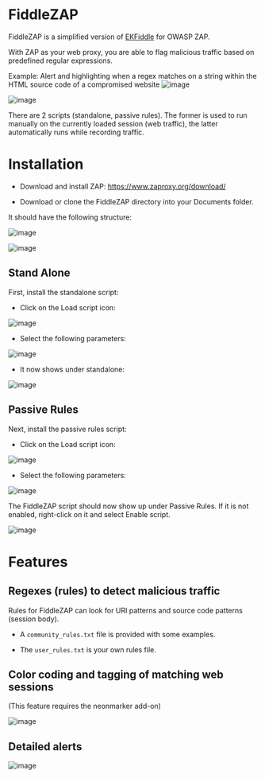 # FiddleZAP

FiddleZAP is a simplified version of [EKFiddle](https://github.com/malwareinfosec/EKFiddle) for OWASP ZAP. 

With ZAP as your web proxy, you are able to flag malicious traffic based on predefined regular expressions.

Example: Alert and highlighting when a regex matches on a string within the HTML source code of a compromised website
![image](https://user-images.githubusercontent.com/25351665/132754607-c28e24a3-ffbd-48ab-bfa0-cdbe08b497ce.png)

![image](https://user-images.githubusercontent.com/25351665/132754478-ad225161-0f66-4cc7-903b-73c89817e737.png)

There are 2 scripts (standalone, passive rules). The former is used to run manually on the currently loaded session (web traffic), the latter automatically runs while recording traffic.

# Installation

- Download and install ZAP: https://www.zaproxy.org/download/

- Download or clone the FiddleZAP directory into your Documents folder.

It should have the following structure:

![image](https://user-images.githubusercontent.com/25351665/132750706-3965d2cb-5834-4144-bd15-3115c0dd3a67.png)

![image](https://user-images.githubusercontent.com/25351665/132750818-9ec7bbea-deff-41b0-abac-15b645768e57.png)

## Stand Alone

First, install the standalone script:

- Click on the Load script icon:

![image](https://user-images.githubusercontent.com/25351665/132749274-64f83b76-6c01-4121-b934-3d0621c4b628.png)

- Select the following parameters:

![image](https://user-images.githubusercontent.com/25351665/132750572-7cfa0fdd-9204-4d12-8c1e-7250c87c7577.png)

- It now shows under standalone:

![image](https://user-images.githubusercontent.com/25351665/132749556-ae47b44b-d595-4e51-9ee4-f86815eeaf9b.png)

## Passive Rules

Next, install the passive rules script:

- Click on the Load script icon:

![image](https://user-images.githubusercontent.com/25351665/132749999-418b061f-78fd-4b5b-9890-eb3316d5605c.png)

- Select the following parameters:

![image](https://user-images.githubusercontent.com/25351665/132750390-4789935d-cc73-4f6f-a6b0-3f251d5bd72c.png)

The FiddleZAP script should now show up under Passive Rules. If it is not enabled, right-click on it and select Enable script.

![image](https://user-images.githubusercontent.com/25351665/132750118-f2a792d4-c8ec-478f-aba2-55cf8c85c122.png)

# Features

## Regexes (rules) to detect malicious traffic

Rules for FiddleZAP can look for URI patterns and source code patterns (session body).

- A ``community_rules.txt`` file is provided with some examples.

- The ``user_rules.txt`` is your own rules file.


## Color coding and tagging of matching web sessions

(This feature requires the neonmarker add-on)

![image](https://user-images.githubusercontent.com/25351665/131417750-d06aa169-c862-4daa-abb9-55d941ea98a6.png)

## Detailed alerts

![image](https://user-images.githubusercontent.com/25351665/131417845-5289925e-573a-4eef-b42b-cf406ff9e9bb.png)


